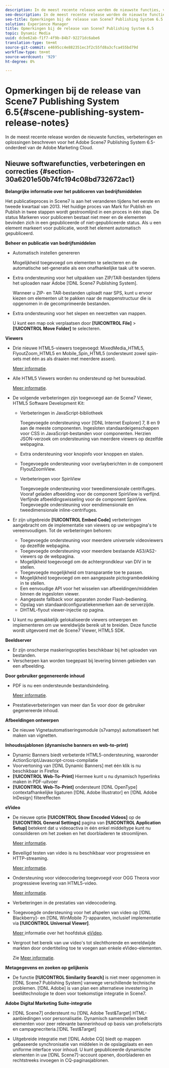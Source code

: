 ```yaml
---
description: In de meest recente release worden de nieuwste functies, verbeteringen en oplossingen beschreven voor het Adobe Scene7 Publishing System 6.5-onderdeel van de Adobe Marketing Cloud.
seo-description: In de meest recente release worden de nieuwste functies, verbeteringen en oplossingen beschreven voor het Adobe Scene7 Publishing System 6.5-onderdeel van de Adobe Marketing Cloud.
seo-title: Opmerkingen bij de release van Scene7 Publishing System 6.5
solution: Experience Manager
title: Opmerkingen bij de release van Scene7 Publishing System 6.5
topic: Dynamic Media
uuid: dcbe62ab-f1f7-4f9b-84b7-92271dc6abe6
translation-type: tm+mt
source-git-commit: e4695cc4e882351ec3f2c55fd8a3cfca455bd79d
workflow-type: tm+mt
source-wordcount: '929'
ht-degree: 0%

---
```



# Opmerkingen bij de release van Scene7 Publishing System 6.5{#scene-publishing-system-release-notes}

In de meest recente release worden de nieuwste functies, verbeteringen en oplossingen beschreven voor het Adobe Scene7 Publishing System 6.5-onderdeel van de Adobe Marketing Cloud.

## Nieuwe softwarefuncties, verbeteringen en correcties {#section-30a6201e50b74fc194c08bd732672ac1}

**Belangrijke informatie over het publiceren van bedrijfsmiddelen**

Het publicatieproces in Scene7 is aan het veranderen tijdens het eerste en tweede kwartaal van 2013. Het huidige proces van Mark for Publish en Publish in twee stappen wordt gestroomlijnd in een proces in één stap. De status Markeren voor publiceren bestaat niet meer en de elementen bevinden zich in een gepubliceerde of niet-gepubliceerde status. Als u een element markeert voor publicatie, wordt het element automatisch gepubliceerd.

**Beheer en publicatie van bedrijfsmiddelen**

* Automatisch instellen genereren

   Mogelijkheid toegevoegd om elementen te selecteren en de automatische set-generatie als een onafhankelijke taak uit te voeren.
* Extra ondersteuning voor het uitpakken van ZIP/TAR-bestanden tijdens het uploaden naar Adobe [!DNL Scene7 Publishing System].

   Wanneer u ZIP- en TAR-bestanden uploadt naar SPS, kunt u ervoor kiezen om elementen uit te pakken naar de mappenstructuur die is opgenomen in de gecomprimeerde bestanden.

* Extra ondersteuning voor het slepen en neerzetten van mappen.

   U kunt een map ook verplaatsen door **[!UICONTROL File]** > **[!UICONTROL Move Folder]** te selecteren.

**Viewers**

* Drie nieuwe HTML5-viewers toegevoegd: MixedMedia_HTML5, FlyoutZoom_HTML5 en Mobile_Spin_HTML5 (ondersteunt zowel spin-sets met één as als draaien met meerdere assen).

   [Meer informatie](http://help.adobe.com/en_US/scene7/using/WS6E593DEA-7D81-4cd6-84B0-85E8BB274176.html#WS1c46793299cf21d77e926d1613177f0a020-8000.html).
* Alle HTML5 Viewers worden nu ondersteund op het bureaublad.

   [Meer informatie](http://help.adobe.com/en_US/scene7/using/WS6E593DEA-7D81-4cd6-84B0-85E8BB274176.html#WS1c46793299cf21d77e926d1613177f0a020-8000.html).
* De volgende verbeteringen zijn toegevoegd aan de Scene7 Viewer, HTML5 Software Development Kit:

   * Verbeteringen in JavaScript-bibliotheek

      Toegevoegde ondersteuning voor [!DNL Internet Explorer] 7, 8 en 9 aan de meeste componenten. Ingesloten standaardeigenschappen voor CSS in JavaScript-bestanden voor componenten. Herzien JSON-verzoek om ondersteuning van meerdere viewers op dezelfde webpagina.
   * Extra ondersteuning voor knopinfo voor knoppen en stalen.
   * Toegevoegde ondersteuning voor overlayberichten in de component FlyoutZoomView.
   * Verbeteringen voor SpinView

      Toegevoegde ondersteuning voor tweedimensionale centrifuges. Vooraf geladen afbeelding voor de component SpinView is verfijnd. Verfijnde afbeeldingswisseling voor de component SpinView. Toegevoegde ondersteuning voor eendimensionale en tweedimensionale inline-centrifuges.

* Er zijn uitgebreide **[!UICONTROL Embed Code]** verbeteringen aangebracht om de implementatie van viewers op uw webpagina&#39;s te vereenvoudigen. Tot de verbeteringen behoren:

   * Toegevoegde ondersteuning voor meerdere universele videoviewers op dezelfde webpagina.
   * Toegevoegde ondersteuning voor meerdere bestaande AS3/AS2-viewers op de webpagina.
   * Mogelijkheid toegevoegd om de achtergrondkleur van DIV in te stellen.
   * Toegevoegde mogelijkheid om transparantie toe te passen.
   * Mogelijkheid toegevoegd om een aangepaste pictogrambedekking in te stellen.
   * Een eenvoudige API voor het wisselen van afbeeldingen/middelen binnen de ingesloten viewer.
   * Aangepaste fallback voor apparaten zonder Flash-bediening.
   * Opslag van standaardconfiguratiekenmerken aan de serverzijde.
   * DHTML-flyout viewer-injectie op pagina.

* U kunt nu gemakkelijk gelokaliseerde viewers ontwerpen en implementeren om uw wereldwijde bereik uit te breiden. Deze functie wordt uitgevoerd met de Scene7 Viewer, HTML5 SDK.

**Beeldserver**

* Er zijn onscherpe maskeringsopties beschikbaar bij het uploaden van bestanden.
* Verscherpen kan worden toegepast bij levering binnen gebieden van een afbeelding.

**Door gebruiker gegenereerde inhoud**

* PDF is nu een ondersteunde bestandsindeling.

   [Meer informatie](http://help.adobe.com/en_US/scene7/using/WSe8b0455615e2dc47-2df907a712f31201b35-8000.html).
* Prestatieverbeteringen van meer dan 5x voor door de gebruiker gegenereerde inhoud.

**Afbeeldingen ontwerpen**

* De nieuwe Vignetautomatiseringsmodule (s7vampy) automatiseert het maken van vignetten.

**Inhoudssjablonen (dynamische banners en web-to-print)**

* Dynamic Banners biedt verbeterde HTML5-ondersteuning, waaronder ActionScript/Javascript-cross-compilatie
* Voorvertoning van [!DNL Dynamic Banners] met één klik is nu beschikbaar in Firefox
* **[!UICONTROL Web-To-Print]** Hiermee kunt u nu dynamisch hyperlinks maken in PDF-uitvoer
* **[!UICONTROL Web-To-Print]** ondersteunt  [!DNL OpenType] contextafhankelijke ligaturen  [!DNL Adobe Illustrator] en  [!DNL Adobe InDesign] filtereffecten

**eVideo**

* De nieuwe optie **[!UICONTROL Show Encoded Videos]** op de **[!UICONTROL General Settings]** pagina van **[!UICONTROL Application Setup]** betekent dat u videoactiva in één enkel middeltype kunt nu consolideren om het zoeken en het doorbladeren te stroomlijnen.

   [Meer informatie](http://help.adobe.com/en_US/scene7/using/WSCCBA9D3A-06A3-4f29-AF6B-36CBB2A655F1.html).

* Beveiligd testen van video is nu beschikbaar voor progressieve en HTTP-streaming.

   [Meer informatie](http://help.adobe.com/en_US/scene7/using/WSd968ca97bf01df72-5efde3a123268dd80f5-8000.html).
* Ondersteuning voor videocodering toegevoegd voor OGG Theora voor progressieve levering van HTML5-video.

   [Meer informatie](http://help.adobe.com/en_US/scene7/using/WSE86ACF2B-BD50-4c48-A1D7-9CD4405B62D0.html#WS1c46793299cf21d7-39fae9c1131ba8968f7-7fff.html).
* Verbeteringen in de prestaties van videocodering.
* Toegevoegde ondersteuning voor het afspelen van video op [!DNL Blackberry]- en [!DNL WinMobile 7]-apparaten, inclusief implementatie via **[!UICONTROL Universal Viewer]**.

   [Meer ](http://help.adobe.com/en_US/scene7/using/WS6E593DEA-7D81-4cd6-84B0-85E8BB274176.html#WS1c46793299cf21d77e926d1613177f0a020-8000.html) informatie over het hoofdstuk  [eVideo](http://help.adobe.com/en_US/scene7/using/WS53492AE1-6029-45d8-BF80-F4B5CF33EB08.html).

* Vergroot het bereik van uw video&#39;s tot slechthorende en wereldwijde markten door ondertiteling toe te voegen aan enkele eVideo-elementen.

   Zie [Meer informatie](http://help.adobe.com/en_US/scene7/using/WS98ca2e6790647c06-6f6f53e137b959f094-8000.html).

**Metagegevens en zoeken op gelijkenis**

* De functie **[!UICONTROL Similarity Search]** is niet meer opgenomen in [!DNL Scene7 Publishing System] vanwege verschillende technische problemen. [!DNL Adobe] is van plan een alternatieve investering in beeldtechnologie te doen voor toekomstige integratie in Scene7.

**Adobe Digital Marketing Suite-integratie**

* [!DNL Scene7] ondersteunt nu  [!DNL Adobe Test&Target] HTML-aanbiedingen voor personalisatie. Dynamisch samenstellen biedt elementen voor zeer relevante bannerinhoud op basis van profielscripts en campagnecriteria.[!DNL Test&Target]

* Uitgebreide integratie met [!DNL Adobe CQ] biedt op mappen gebaseerde synchronisatie van middelen in de opslagplaats en een uniforme interface voor inhoud. U kunt gepubliceerde dynamische elementen in uw [!DNL Scene7]-account openen, doorbladeren en rechtstreeks invoegen in CQ-paginasjablonen.

